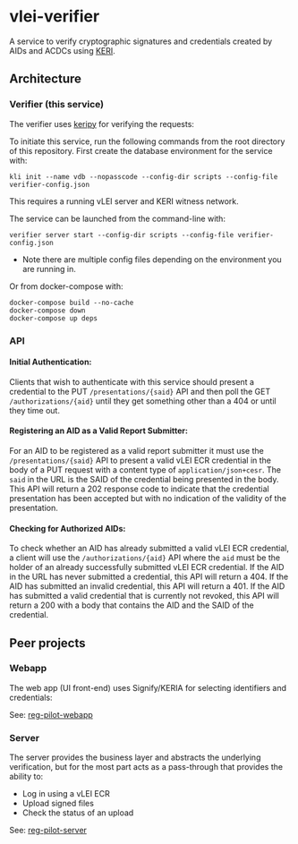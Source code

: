 # vlei-verifier
A service to verify cryptographic signatures and credentials created by AIDs and ACDCs using [KERI](https://keri.one).

## Architecture

### Verifier (this service)
The verifier uses [keripy](https://github.com/WebOfTRust/keripy) for verifying the requests:

To initiate this service, run the following commands from the root directory of this repository.
First create the database environment for the service with:

```
kli init --name vdb --nopasscode --config-dir scripts --config-file verifier-config.json
```

This requires a running vLEI server and KERI witness network.

The service can be launched from the command-line with:

```
verifier server start --config-dir scripts --config-file verifier-config.json
```

* Note there are multiple config files depending on the environment you are running in.

Or from docker-compose with:

```
docker-compose build --no-cache
docker-compose down
docker-compose up deps
```

### API

#### Initial Authentication:
Clients that wish to authenticate with this service should present a credential to the PUT `/presentations/{said}` API and
then poll the GET `/authorizations/{aid}` until they get something other than a 404 or until they time out.

#### Registering an AID as a Valid Report Submitter:
For an AID to be registered as a valid report submitter it must use the `/presentations/{said}` API to present a valid
vLEI ECR credential in the body of a PUT request with a content type of `application/json+cesr`.  The `said` in the URL
is the SAID of the credential being presented in the body.  This API will return a 202 response code to indicate that 
the credential presentation has been accepted but with no indication of the validity of the presentation.

#### Checking for Authorized AIDs:
To check whether an AID has already submitted a valid vLEI ECR credential, a client will use the `/authorizations/{aid}`
API where the `aid` must be the holder of an already successfully submitted vLEI ECR credential.   If the AID in the URL
has never submitted a credential, this API will return a 404.  If the AID has submitted an invalid credential, this API 
will return a 401.  If the AID has submitted a valid credential that is currently not revoked, this API will return a 200
with a body that contains the AID and the SAID of the credential.

## Peer projects
### Webapp
The web app (UI front-end) uses Signify/KERIA for selecting identifiers and credentials:

See: [reg-pilot-webapp](https://github.com/GLEIF-IT/reg-pilot-webapp)

### Server
The server provides the business layer and abstracts the underlying verification, but for the most part acts as a pass-through that provides the ability to:
* Log in using a vLEI ECR
* Upload signed files
* Check the status of an upload

See: [reg-pilot-server](https://github.com/GLEIF-IT/reg-poc-server)

